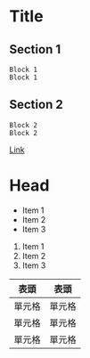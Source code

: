 Title
===

Section 1
---
  
    Block 1
    Block 1
  
Section 2
---

    Block 2
    Block 2

[Link](https://github.com/ray20200720/markdown-101/new/master)

# Head

* Item 1
* Item 2
* Item 3

1. Item 1
2. Item 2
3. Item 3

|  表頭  | 表頭   |
| ----  | ----  |
| 單元格 | 單元格 |
| 單元格 | 單元格 |
| 單元格 | 單元格 |
